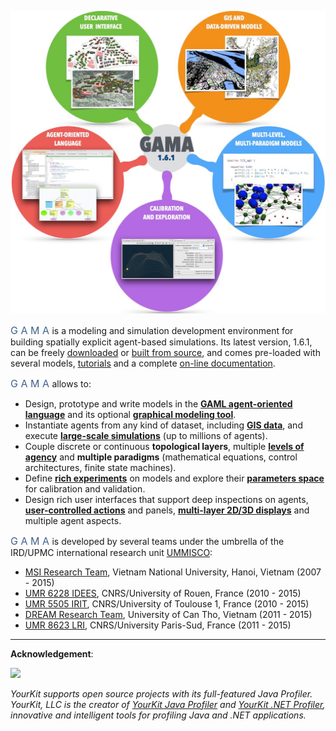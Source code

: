 ![GAMA splash](images/gama_front3.jpg)

<font size="3" color="#42618F">G A M A </font> is a modeling and simulation development environment for building spatially explicit agent-based simulations. Its latest version, 1.6.1, can be freely [downloaded](https://github.com/gama-platform/gama/wiki/Content\WikiOnly\Download.md) or [built from source](https://github.com/gama-platform/gama/), and comes pre-loaded with several models, [tutorials](https://github.com/gama-platform/gama/wiki/Content\Tutorials\Tutorials.md) and a complete [on-line documentation](https://github.com/gama-platform/gama/wiki/Content\WikiOnly\Overview.md).
<p/> 
<font size="3" color="#42618F">G A M A </font> allows to:

* Design, prototype and write models in the **[GAML agent-oriented language](https://github.com/gama-platform/gama/wiki/Content\WikiOnly\GamlLanguage.md)** and its optional **[graphical modeling tool](G__GraphicalEditor)**.
* Instantiate agents from any kind of dataset, including **[GIS data](https://github.com/gama-platform/gama/wiki/Content\Tutorials\Tutorials\RoadTrafficModel.md)**, and execute **[large-scale simulations](https://github.com/gama-platform/gama/wiki/Content\References\PlatformDocumentation\RunningExperiments.md)** (up to millions of agents). 
* Couple discrete or continuous **topological layers**, multiple **[levels of agency](https://github.com/gama-platform/gama/wiki/Content\Tutorials\LearnGAMLStepByStep\DefiningAdvancedSpecies\MultiLevelArchitecture.md)** and **multiple paradigms** (mathematical equations, control architectures, finite state machines).
* Define **[rich experiments](https://github.com/gama-platform/gama/wiki/Content\Tutorials\LearnGAMLStepByStep\DefiningGUIExperiment.md)** on models and explore their **[parameters space](https://github.com/gama-platform/gama/wiki/Content\Tutorials\LearnGAMLStepByStep\ExploringModels\BatchExperiments.md)** for calibration and validation.
* Design rich user interfaces that support deep inspections on agents, **[user-controlled actions](https://github.com/gama-platform/gama/wiki/Content\Tutorials\LearnGAMLStepByStep\DefiningGUIExperiment\DefiningUserInteraction.md)** and panels, **[multi-layer 2D/3D displays](https://github.com/gama-platform/gama/wiki/Content\Tutorials\LearnGAMLStepByStep\DefiningGUIExperiment\DefiningDisplays.md)** and multiple agent aspects.

<font size="3" color="#42618F">G A M A </font> is developed by several teams under the umbrella of the IRD/UPMC international research unit [UMMISCO](http://www.ummisco.ird.fr/):

* [MSI Research Team](http://www.ifi.auf.org/site/content/view/35/46/lang,french/), Vietnam National University, Hanoi, Vietnam (2007 - 2015)
* [UMR 6228 IDEES](http://www.umr-idees.fr), CNRS/University of Rouen, France (2010 - 2015)
* [UMR 5505 IRIT](http://www.irit.fr), CNRS/University of Toulouse 1, France (2010 - 2015)
* [DREAM Research Team](http://www.cit.ctu.edu.vn), University of Can Tho, Vietnam (2011 - 2015)
* [UMR 8623 LRI](http://www.lri.fr), CNRS/University Paris-Sud, France (2011 - 2015)

---

**Acknowledgement**:  

![](https://www.yourkit.com/images/yklogo.png)  

*YourKit supports open source projects with its full-featured Java Profiler.
YourKit, LLC is the creator of <a href="https://www.yourkit.com/java/profiler/index.jsp">YourKit Java Profiler</a>
and <a href="https://www.yourkit.com/.net/profiler/index.jsp">YourKit .NET Profiler</a>,
innovative and intelligent tools for profiling Java and .NET applications.*